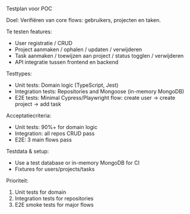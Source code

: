 Testplan voor POC

Doel: Verifiëren van core flows: gebruikers, projecten en taken.

Te testen features:
- User registratie / CRUD
- Project aanmaken / ophalen / updaten / verwijderen
- Task aanmaken / toewijzen aan project / status togglen / verwijderen
- API integratie tussen frontend en backend

Testtypes:
- Unit tests: Domain logic (TypeScript, Jest)
- Integration tests: Repositories and Mongoose (in-memory MongoDB)
- E2E tests: Minimal Cypress/Playwright flow: create user -> create project -> add task

Acceptatiecriteria:
- Unit tests: 90%+ for domain logic
- Integration: all repos CRUD pass
- E2E: 3 main flows pass

Testdata & setup:
- Use a test database or in-memory MongoDB for CI
- Fixtures for users/projects/tasks

Prioriteit:
1. Unit tests for domain
2. Integration tests for repositories
3. E2E smoke tests for major flows